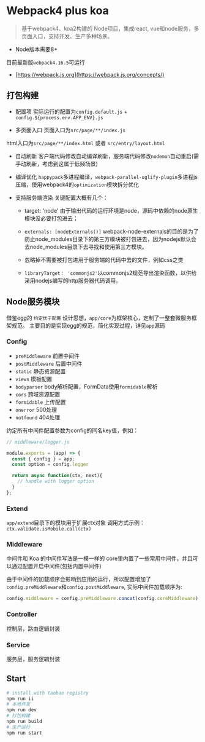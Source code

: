 # Webpack4 plus koa

> 基于webpack4、koa2构建的 Node项目，集成react, vue和node服务，多页面入口，支持开发、生产多种场景。
- Node版本需要8+

目前最新版`webpack4.16.5`可运行
- [https://webpack.js.org](https://webpack.js.org/concepts/)

## 打包构建

- 配置项
实际运行的配置为`config.default.js` + `config.${process.env.APP_ENV}.js`

- 多页面入口
页面入口为`src/page/**/index.js`

html入口为`src/page/**/index.html` 或者 `src/entry/layout.html`

- 自动刷新
客户端代码修改自动编译刷新，服务端代码修改`nodemon`自动重启(需手动刷新，考虑到这属于低频场景)

- 编译优化
`happypack`多进程编译，`webpack-parallel-uglify-plugin`多进程js压缩，使用webpack4的`optimization`模块拆分优化

- 支持服务端渲染
关键配置大概有几个：
  - target: 'node' 由于输出代码的运行环境是node，源码中依赖的node原生模块没必要打包进去；

  - `externals: [nodeExternals()]` webpack-node-externals的目的是为了防止node_modules目录下的第三方模块被打包进去，因为nodejs默认会去node_modules目录下去寻找和使用第三方模块。

  - 忽略掉不需要被打包进用于服务端的代码中去的文件，例如css之类

  - `libraryTarget： 'commonjs2'`以commonjs2规范导出渲染函数，以供给采用nodejs编写的http服务器代码调用。

## Node服务模块

借鉴egg的 `约定优于配置` 设计思想，`app/core`为框架核心，定制了一整套微服务框架规范。
主要目的是实现egg的规范，简化实现过程，详见`app`源码

### Config

- `preMiddleware` 前置中间件
- `postMiddleware` 后置中间件
- `static` 静态资源配置
- `views` 模板配置
- `bodyparser` body解析配置，FormData使用`formidable`解析
- `cors` 跨域资源配置
- `formidable` 上传配置
- `onerror` 500处理
- `notfound` 404处理

约定所有中间件配置参数为config的同名key值，例如：
```javascript
// middleware/logger.js

module.exports = (app) => {
  const { config } = app;
  const option = config.logger

  return async function(ctx, next){
    // handle with logger option
  }
};
```

### Extend

`app/extend`目录下的模块用于扩展ctx对象
调用方式示例：`ctx.validate.isMobile.call(ctx)`

### Middleware

中间件和 Koa 的中间件写法是一模一样的
core里内置了一些常用中间件，并且可以通过配置开启中间件(包括内置中间件)

由于中间件的加载顺序会影响到应用的运行，所以配置增加了`config.preMiddleware`和`config.postMiddleware`,
实际中间件加载顺序为: 

```javascript
config.middleware = config.preMiddleware.concat(config.coreMiddleware).concat(config.postMiddleware)
```

### Controller

控制层，路由逻辑封装

### Service

服务层，服务逻辑封装

## Start

```bash
# install with taobao registry
npm run ii
# 本地开发
npm run dev
# 打包构建
npm run build
# 生产运行
npm run start
```